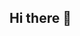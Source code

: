## Hi there 👋
<!-- 
<p align="left"> <img src="https://github-readme-stats.vercel.app/api?username=awu0626&theme=tokyonight&show_icons=true&hide_border=true&count_private=true&include_all_commits=true" /> </p>
-->
<!--
**AWU0626/AWU0626** is a ✨ _special_ ✨ repository because its `README.md` (this file) appears on your GitHub profile.

- 🔭 I’m currently working on ...
- 🌱 I’m currently learning ...
- 👯 I’m looking to collaborate on ...
- 🤔 I’m looking for help with ...
- 💬 Ask me about ...
- 📫 How to reach me: ...
- 😄 Pronouns: ...
- ⚡ Fun fact: ...
-->
